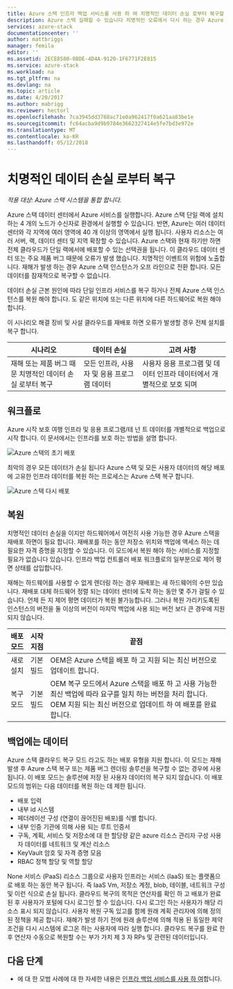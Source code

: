 ```yaml
---
title: Azure 스택 인프라 백업 서비스를 사용 하 여 치명적인 데이터 손실 로부터 복구할 | Microsoft Docs
description: Azure 스택 실패할 수 있습니다 치명적인 오류에서 다시 하는 경우 Azure 스택 배포를 다시 설정 하는 경우에 인프라 데이터를 복원 합니다.
services: azure-stack
documentationcenter: ''
author: mattbriggs
manager: femila
editor: ''
ms.assetid: 2ECE8580-0BDE-4D4A-9120-1F6771F2E815
ms.service: azure-stack
ms.workload: na
ms.tgt_pltfrm: na
ms.devlang: na
ms.topic: article
ms.date: 4/20/2017
ms.author: mabrigg
ms.reviewer: hectorl
ms.openlocfilehash: 7ca3945dd3768ac71e0a962417f0a621aa83be1e
ms.sourcegitcommit: fc64acba9d9b9784e3662327414e5fe7bd3e972e
ms.translationtype: MT
ms.contentlocale: ko-KR
ms.lasthandoff: 05/12/2018
---
```

# <a name="recover-from-catastrophic-data-loss"></a>치명적인 데이터 손실 로부터 복구

*적용 대상: Azure 스택 시스템을 통합 합니다.*

Azure 스택 데이터 센터에서 Azure 서비스를 실행합니다. Azure 스택 단일 랙에 설치 하는 4 개의 노드가 수신자로 환경에서 실행할 수 있습니다. 반면, Azure는 여러 데이터 센터와 각 지역에 여러 영역에 40 개 이상의 영역에서 실행 됩니다. 사용자 리소스는 여러 서버, 랙, 데이터 센터 및 지역 확장할 수 있습니다. Azure 스택와 현재 하기만 하면 전체 클라우드가 단일 랙에서에 배포할 수 있는 선택권을 됩니다. 이 클라우드 데이터 센터 또는 주요 제품 버그 때문에 오류가 발생 했습니다. 치명적인 이벤트의 위험에 노출합니다. 재해가 발생 하는 경우 Azure 스택 인스턴스가 오프 라인으로 전환 합니다. 모든 데이터를 잠재적으로 복구할 수 없습니다.

데이터 손실 근본 원인에 따라 단일 인프라 서비스를 복구 하거나 전체 Azure 스택 인스턴스를 복원 해야 합니다. 도 같은 위치에 또는 다른 위치에 다른 하드웨어로 복원 해야 합니다.

이 시나리오 해결 장비 및 사설 클라우드를 재배포 하면 오류가 발생할 경우 전체 설치를 복구 합니다.

| 시나리오                                                           | 데이터 손실                            | 고려 사항                                                             |
|--------------------------------------------------------------------|--------------------------------------|----------------------------------------------------------------------------|
| 재해 또는 제품 버그 때문 치명적인 데이터 손실 로부터 복구 | 모든 인프라, 사용자 및 응용 프로그램 데이터 | 사용자 응용 프로그램 및 데이터 인프라 데이터에서 개별적으로 보호 되며 |

## <a name="workflows"></a>워크플로

Azure 시작 보호 여행 인프라 및 응용 프로그램/테 넌 트 데이터를 개별적으로 백업으로 시작 합니다. 이 문서에서는 인프라를 보호 하는 방법을 설명 합니다. 

![Azure 스택의 초기 배포](media\azure-stack-backup\azure-stack-backup-workflow1.png)

최악의 경우 모든 데이터가 손실 됩니다 Azure 스택 및 모든 사용자 데이터의 해당 배포에 고유한 인프라 데이터를 복원 하는 프로세스는 Azure 스택 복구 합니다. 

![Azure 스택 다시 배포](media\azure-stack-backup\azure-stack-backup-workflow2.png)

## <a name="restore"></a>복원

치명적인 데이터 손실을 이지만 하드웨어에서 여전히 사용 가능한 경우 Azure 스택을 재배포 하면이 필요 합니다. 재배포를 하는 동안 저장소 위치와 백업에 액세스 하는 데 필요한 자격 증명을 지정할 수 있습니다. 이 모드에서 복원 해야 하는 서비스를 지정할 필요가 없습니다 있습니다. 인프라 백업 컨트롤러 배포 워크플로의 일부분으로 제어 평면 상태를 삽입합니다.

재해는 하드웨어를 사용할 수 없게 렌더링 하는 경우 재배포는 새 하드웨어의 수만 있습니다. 재배포 대체 하드웨어 정렬 되는 데이터 센터에 도착 하는 동안 몇 주가 걸릴 수 있습니다. 언제 든 지 제어 평면 데이터가 복원 불가능합니다. 그러나 복원 가리키도록된 인스턴스의 버전을 둘 이상의 버전이 마지막 백업에 사용 되는 버전 보다 큰 경우에 지원 되지 않습니다. 

| 배포 모드 | 시작 지점 | 끝점                                                                                                                                                                                                     |
|-----------------|----------------|---------------------------------------------------------------------------------------------------------------------------------------------------------------------------------------------------------------|
| 새로 설치   | 기본 빌드 | OEM은 Azure 스택을 배포 하 고 지원 되는 최신 버전으로 업데이트 합니다.                                                                                                                                          |
| 복구 모드   | 기본 빌드 | OEM 복구 모드에서 Azure 스택을 배포 하 고 사용 가능한 최신 백업에 따라 요구를 일치 하는 버전을 처리 합니다. OEM 지원 되는 최신 버전으로 업데이트 하 여 배포를 완료 합니다. |

## <a name="data-in-backups"></a>백업에는 데이터

Azure 스택 클라우드 복구 모드 라고도 하는 배포 유형을 지원 합니다. 이 모드는 재해 발생 후 Azure 스택 복구 또는 제품 버그 렌더링 솔루션을 복구할 수 없는 경우에 사용 됩니다. 이 배포 모드는 솔루션에 저장 된 사용자 데이터의 복구 되지 않습니다. 이 배포 모드의 범위는 다음 데이터를 복원 하는 데 제한 됩니다.

 - 배포 입력
 - 내부 id 시스템
 - 페더레이션 구성 (연결이 끊어진된 배포)를 식별 합니다.
 - 내부 인증 기관에 의해 사용 되는 루트 인증서
 - 구독, 계획, 서비스 및 저장소에 대 한 할당량 같은 azure 리소스 관리자 구성 사용자 데이터를 네트워크 및 계산 리소스
 - KeyVault 암호 및 자격 증명 모음
 - RBAC 정책 할당 및 역할 할당 

None 서비스 (PaaS) 리소스 그룹으로 사용자 인프라는 서비스 (IaaS) 또는 플랫폼으로 배포 하는 동안 복구 됩니다. 즉 IaaS Vm, 저장소 계정, blob, 테이블, 네트워크 구성 및 이런 식으로 손실 됩니다. 클라우드 복구의 목적은 연산자를 확인 하 고 배포가 완료 된 후 사용자가 포털에 다시 로그인 할 수 있습니다. 다시 로그인 하는 사용자가 해당 리소스 표시 되지 않습니다. 사용자 복원 구독 있고를 함께 원래 계획 관리자에 의해 정의 된 정책을 제공 합니다. 재해가 발생 하기 전에 원래 솔루션에 의해 적용 된 동일한 제약 조건을 다시 시스템에 로그온 하는 사용자에 따라 실행 합니다. 클라우드 복구를 완료 한 후 연산자 수동으로 복원할 수는 부가 가치 제 3 자 RPs 및 관련된 데이터입니다.

## <a name="next-steps"></a>다음 단계

 - 에 대 한 모범 사례에 대 한 자세한 내용은 [인프라 백업 서비스를 사용 하 여](azure-stack-backup-best-practices.md)합니다.
